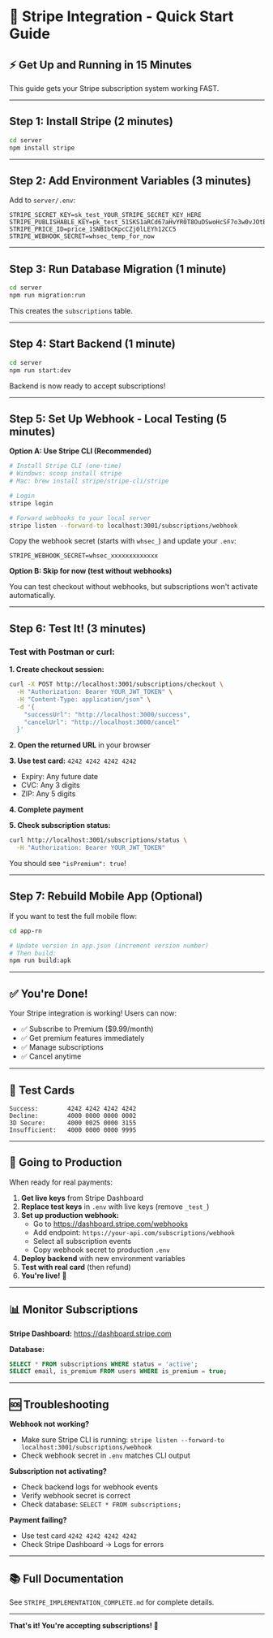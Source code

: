 # 🚀 Stripe Integration - Quick Start Guide

## ⚡ Get Up and Running in 15 Minutes

This guide gets your Stripe subscription system working FAST.

---

## Step 1: Install Stripe (2 minutes)

```bash
cd server
npm install stripe
```

---

## Step 2: Add Environment Variables (3 minutes)

Add to `server/.env`:

```env
STRIPE_SECRET_KEY=sk_test_YOUR_STRIPE_SECRET_KEY_HERE
STRIPE_PUBLISHABLE_KEY=pk_test_51SKS1aRCd67aHvYR0T8OuDSwoHcSF7o3w0vJOtBfKqjaW3pnxNGlnvzuiB8p4OqSX4UtXUg4ERwNsdFMI3QynQ8z00nj1zg94i
STRIPE_PRICE_ID=price_1SNBIbCKpcCZj0lLEYh12CC5
STRIPE_WEBHOOK_SECRET=whsec_temp_for_now
```

---

## Step 3: Run Database Migration (1 minute)

```bash
cd server
npm run migration:run
```

This creates the `subscriptions` table.

---

## Step 4: Start Backend (1 minute)

```bash
cd server
npm run start:dev
```

Backend is now ready to accept subscriptions!

---

## Step 5: Set Up Webhook - Local Testing (5 minutes)

**Option A: Use Stripe CLI (Recommended)**

```bash
# Install Stripe CLI (one-time)
# Windows: scoop install stripe
# Mac: brew install stripe/stripe-cli/stripe

# Login
stripe login

# Forward webhooks to your local server
stripe listen --forward-to localhost:3001/subscriptions/webhook
```

Copy the webhook secret (starts with `whsec_`) and update your `.env`:
```env
STRIPE_WEBHOOK_SECRET=whsec_xxxxxxxxxxxxx
```

**Option B: Skip for now (test without webhooks)**

You can test checkout without webhooks, but subscriptions won't activate automatically.

---

## Step 6: Test It! (3 minutes)

### Test with Postman or curl:

**1. Create checkout session:**
```bash
curl -X POST http://localhost:3001/subscriptions/checkout \
  -H "Authorization: Bearer YOUR_JWT_TOKEN" \
  -H "Content-Type: application/json" \
  -d '{
    "successUrl": "http://localhost:3000/success",
    "cancelUrl": "http://localhost:3000/cancel"
  }'
```

**2. Open the returned URL** in your browser

**3. Use test card:** `4242 4242 4242 4242`
   - Expiry: Any future date
   - CVC: Any 3 digits
   - ZIP: Any 5 digits

**4. Complete payment**

**5. Check subscription status:**
```bash
curl http://localhost:3001/subscriptions/status \
  -H "Authorization: Bearer YOUR_JWT_TOKEN"
```

You should see `"isPremium": true`!

---

## Step 7: Rebuild Mobile App (Optional)

If you want to test the full mobile flow:

```bash
cd app-rn

# Update version in app.json (increment version number)
# Then build:
npm run build:apk
```

---

## ✅ You're Done!

Your Stripe integration is working! Users can now:
- ✅ Subscribe to Premium ($9.99/month)
- ✅ Get premium features immediately
- ✅ Manage subscriptions
- ✅ Cancel anytime

---

## 🧪 Test Cards

```
Success:        4242 4242 4242 4242
Decline:        4000 0000 0000 0002
3D Secure:      4000 0025 0000 3155
Insufficient:   4000 0000 0000 9995
```

---

## 🚀 Going to Production

When ready for real payments:

1. **Get live keys** from Stripe Dashboard
2. **Replace test keys** in `.env` with live keys (remove `_test_`)
3. **Set up production webhook:**
   - Go to https://dashboard.stripe.com/webhooks
   - Add endpoint: `https://your-api.com/subscriptions/webhook`
   - Select all subscription events
   - Copy webhook secret to production `.env`
4. **Deploy backend** with new environment variables
5. **Test with real card** (then refund)
6. **You're live!** 🎉

---

## 📊 Monitor Subscriptions

**Stripe Dashboard:** https://dashboard.stripe.com

**Database:**
```sql
SELECT * FROM subscriptions WHERE status = 'active';
SELECT email, is_premium FROM users WHERE is_premium = true;
```

---

## 🆘 Troubleshooting

**Webhook not working?**
- Make sure Stripe CLI is running: `stripe listen --forward-to localhost:3001/subscriptions/webhook`
- Check webhook secret in `.env` matches CLI output

**Subscription not activating?**
- Check backend logs for webhook events
- Verify webhook secret is correct
- Check database: `SELECT * FROM subscriptions;`

**Payment failing?**
- Use test card `4242 4242 4242 4242`
- Check Stripe Dashboard → Logs for errors

---

## 📚 Full Documentation

See `STRIPE_IMPLEMENTATION_COMPLETE.md` for complete details.

---

**That's it! You're accepting subscriptions! 🎉**
